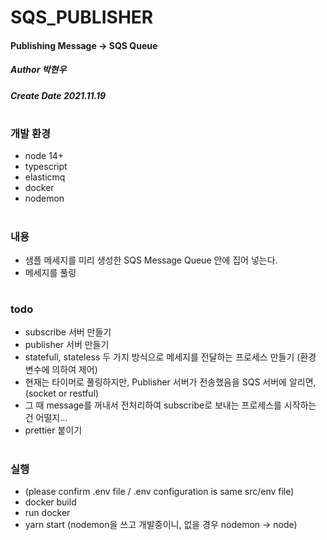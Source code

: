 # SQS_PUBLISHER
#### Publishing Message -> SQS Queue
##### Author 박현우
##### Create Date 2021.11.19
#
### 개발 환경
* node 14+
* typescript
* elasticmq
* docker
* nodemon
#
### 내용
* 샘플 메세지를 미리 생성한 SQS Message Queue 안에 집어 넣는다.
* 메세지를 풀링
#
### todo
* subscribe 서버 만들기
* publisher 서버 만들기
* statefull, stateless 두 가지 방식으로 메세지를 전달하는 프로세스 만들기 (환경 변수에 의하여 제어)
* 현재는 타이머로 풀링하지만, Publisher 서버가 전송했음을 SQS 서버에 알리면, (socket or restful)
* 그 때 message를 꺼내서 전처리하여 subscribe로 보내는 프로세스를 시작하는 건 어떨지...
* prettier 붙이기
#
### 실행
* (please confirm .env file / .env configuration is same src/env file)
* docker build
* run docker
* yarn start (nodemon을 쓰고 개발중이니, 없을 경우 nodemon -> node)

